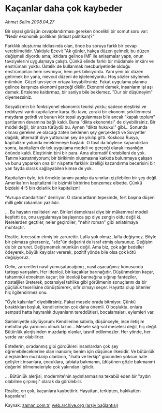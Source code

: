 # Kaçanlar daha  çok kaybeder

*Ahmet Selim 2008.04.27*

<tr><td class="metin" colspan="2" style="padding-top: 20px; padding-left: 5px; padding-right: 10px;">Bir siyasi görüşün cevaplandırması gereken öncelikli bir somut soru var: "Nedir ekonomik politikan (iktisat politikan)?"</td></tr><tr><td class="metin" colspan="2" style="padding-top: 20px; padding-left: 5px; padding-right: 10px;"><p>Farklılık oluşturma iddiasında olan, önce bu soruya farklı bir cevap verebilmelidir. Vaktiyle Ecevit "Ak günler, hakça düzen gelmeli; bu düzen değişmeli diyordu ama; iktidara gelince IMF ile anlaşmalar yaptı, onun tavsiyelerini uygulamaya çalıştı. Çünkü elinde farklı bir müdahale imkânı ve enstrümanı yoktu. Üstelik de kullanmak mecburiyetinde olduğu enstrümanları hem sevmiyor, hem pek bilmiyordu. Yani yeni bir düzen getirmek bir yana, mevcut düzeni de işletemiyordu. Hoş sözler söylemek mümkün. Güzel tavsiyeler ortaya koyabilirsiniz. Fakat uygulama planına gelince karşınıza ekonomi gerçeği dikilir. Ekonomi demek, insanların işi aşı demek. Erteleme kaldırmaz, bir saniye bile beklemez. "Dur bir düşüneyim" diyemezsiniz.
<p>Sosyalizmin bir fonksiyonel ekonomik teorisi yoktu; sadece eleştirisi ve reddiyesi vardı kapitalizme karşı. Bu tavır, zoraki bir ekonomi şekillenmesi meydana getirdi ve bunun kör topal uygulanması bile ancak "kapalı toplum" şartlarının devamına bağlı kaldı. Buna "dikta ekonomisi" de diyebilirsiniz. Bir model değil, bir arıza türüydü bu. Aynen "dikta hukuku!" gibi... Sonunda olması gereken ve olacağı zaten beklenen şey gerçekleşti ve Sovyetler dağıldı, alternatif diye yutturulan şey de yıkılıp gitti. Koskoca Rusya, kapitalizm yolunda emeklemeye başladı. O fasıl da böylece kapandıktan sonra, kapitalizm de tek uygulama modeli ve gerçeği olarak insanlığın önünde kaldı. Eleştirinin bini bir para. Ama alternatif üretebileni de yok. Tanımı kastetmiyorum; bir birikimin oluşmasına katkıda bulunmaya çalışan ve bunu yaparken ona bir nispette farklılık özelliği kazandırma becerisini bir yan fayda olarak sağlayabilen kimse de yok.
<p>Kapitalizm öyle, tek örnekte tanımı yapılıp da sınırları çizilebilen bir şey değil. Amerika'nın kapitalizmi ile bizimki birbirine benzemez elbette. Çünkü bizdeki 4-5 bin dolarlık bir kapitalizm!
<p>"Avrupa standartları" deniliyor. O standartların tepesinde, fert başına düşen milli gelir rakamları yazılıdır.
<p>... Bu hayatın realiteleri var. Birileri demokrasi diye bir mükemmel modeli keşfetti de, onu uygulamaya başlayınca şıp diye zengin oldu değil ki. Nerelerden geçtiler, neler geçirdiler; "nehir roman" gibi anlatılmaya muhtaçtır. 
<p>Realite, tecessüm etmiş bir zarurettir. Lafla yok olmaz, lafla değişmez. Böyle bir çıkmaza girerseniz, "söz"ün değerini de israf etmiş olursunuz. Değişim de bir zaruret. Değişmemek mümkün değil. Ama biz, çok ağır bedeller ödeyerek, büyük kayıplar vererek, pozitif yönde bile olsa çok kötü değişiyoruz.
<p>Gelin, zaruretleri nasıl yumuşatacağımız, nasıl aşacağımız konusunda tartışıp yarışalım. Her ideoloji, bir kaçaklar barınağıdır. Düşünmekten kaçar, tahammül etmekten kaçar; bir ideoloji barınağına sığınıp fanteziler, nostaljiler üreterek, potansiyel tehlike gibi görülmenin sonuçlarını da bir güçlülük tesellisine dönüştürerek, sıfır olmayı seçer. Hayatta olup bitenler hiç ilgilendirmez onu. 
<p>"Öyle kalsınlar" diyebilirsiniz. Fakat mesele orada bitmiyor. Çünkü bıraktıkları boşluk, kendilerinden çok daha önemli. O boşlukta, onlara sempati hatta hayranlık duyanların tereddütleri, bocalamaları, eylemleri var.
<p>Samimiyetle söylüyorum: Kendilerine sabırla, düşünceyle, ince iletişim metotlarıyla yardımcı olmak lazım... Mesele sağ-sol meselesi değil, hiç değil. Bütünlük alerjisinden muzdarip olanlar, tasnif edilemezler. Her yönde, her yerde var olabilirler. 
<p>Entellerin, sıradanmış gibi gördükleri insanlardan çok şey öğrenebileceklerine olan inancım; benim için düşünce ilkesidir. Ve bütünlük alerjisinden muzdarip olanların, "ihata ve terkip" gücünden yoksun hale gelişleri; insanlara, çocuklara, tabiata bakmanın, (düşünen gözle bakmanın) değerini bilmemeleriyle çok yakından ilgilidir.
<p>... Bütünlük alerjisi, modernite'nin aydınlanmasına tekabül eden bir "aydın olabilme çırpınışı" olarak da görülebilir.
<p>Realite, en çok, kaçanlara kaybettirir. Hayattan, terkipten, hakikatten kaçanlara! <br/></p></p></p></p></p></p></p></p></p></p></p></p></td></tr>

Kaynak: [zaman.com.tr](http://zaman.com.tr/yazar.do?yazino=681855), [web.archive.org (arşiv bağlantısı)](http://web.archive.org/web/20080601181334/http://www.zaman.com.tr:80/yazar.do?yazino=681855)
